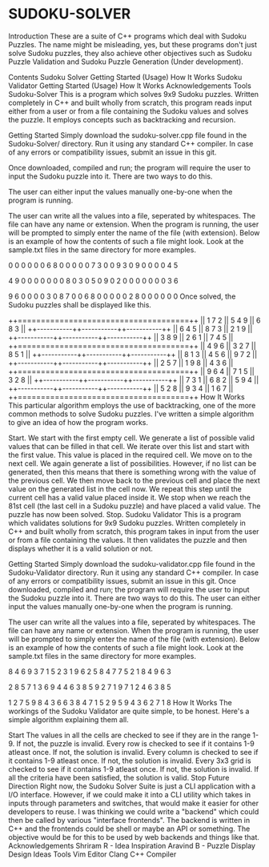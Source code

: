 # SUDOKU-SOLVER
Introduction
These are a suite of C++ programs which deal with Sudoku Puzzles. The name might be misleading, yes, but these programs don't just solve Sudoku puzzles, they also achieve other objectives such as Sudoku Puzzle Validation and Sudoku Puzzle Generation (Under development).

Contents
Sudoku Solver
Getting Started (Usage)
How It Works
Sudoku Validator
Getting Started (Usage)
How It Works
Acknowledgements
Tools
Sudoku-Solver
This is a program which solves 9x9 Sudoku puzzles. Written completely in C++ and built wholly from scratch, this program reads input either from a user or from a file containing the Sudoku values and solves the puzzle. It employs concepts such as backtracking and recursion.

Getting Started
Simply download the sudoku-solver.cpp file found in the Sudoku-Solver/ directory. Run it using any standard C++ compiler. In case of any errors or compatibility issues, submit an issue in this git.

Once downloaded, compiled and run; the program will require the user to input the Sudoku puzzle into it. There are two ways to do this.

The user can either input the values manually one-by-one when the program is running.

The user can write all the values into a file, seperated by whitespaces. The file can have any name or extension. When the program is running, the user will be prompted to simply enter the name of the file (with extension). Below is an example of how the contents of such a file might look. Look at the sample.txt files in the same directory for more examples.

0 0 0  0 0 0  6 8 0
0 0 0  0 7 3  0 0 9
3 0 9  0 0 0  0 4 5

4 9 0  0 0 0  0 0 0
8 0 3  0 5 0  9 0 2
0 0 0  0 0 0  0 3 6

9 6 0  0 0 0  3 0 8
7 0 0  6 8 0  0 0 0
0 2 8  0 0 0  0 0 0
Once solved, the Sudoku puzzles shall be displayed like this.

++=====================================++
|| 1   7   2 || 5   4   9 || 6   8   3 ||
++-----------++-----------++-----------++
|| 6   4   5 || 8   7   3 || 2   1   9 ||
++-----------++-----------++-----------++
|| 3   8   9 || 2   6   1 || 7   4   5 ||
++=====================================++
|| 4   9   6 || 3   2   7 || 8   5   1 ||
++-----------++-----------++-----------++
|| 8   1   3 || 4   5   6 || 9   7   2 ||
++-----------++-----------++-----------++
|| 2   5   7 || 1   9   8 || 4   3   6 ||
++=====================================++
|| 9   6   4 || 7   1   5 || 3   2   8 ||
++-----------++-----------++-----------++
|| 7   3   1 || 6   8   2 || 5   9   4 ||
++-----------++-----------++-----------++
|| 5   2   8 || 9   3   4 || 1   6   7 ||
++=====================================++
How It Works
This particular algorithm employs the use of backtracking, one of the more common methods to solve Sudoku puzzles. I've written a simple algorithm to give an idea of how the program works.

Start.
We start with the first empty cell.
We generate a list of possible valid values that can be filled in that cell.
We iterate over this list and start with the first value. This value is placed in the required cell.
We move on to the next cell. We again generate a list of possibilities. However, if no list can be generated, then this means that there is something wrong with the value of the previous cell. We then move back to the previous cell and place the next value on the generated list in the cell now. We repeat this step until the current cell has a valid value placed inside it.
We stop when we reach the 81st cell (the last cell in a Sudoku puzzle) and have placed a valid value.
The puzzle has now been solved.
Stop.
Sudoku Validator
This is a program which validates solutions for 9x9 Sudoku puzzles. Written completely in C++ and built wholly from scratch, this program takes in input from the user or from a file containing the values. It then validates the puzzle and then displays whether it is a valid solution or not.

Getting Started
Simply download the sudoku-validator.cpp file found in the Sudoku-Validator directory. Run it using any standard C++ compiler. In case of any errors or compatibility issues, submit an issue in this git.
Once downloaded, compiled and run; the program will require the user to input the Sudoku puzzle into it. There are two ways to do this.
The user can either input the values manually one-by-one when the program is running.

The user can write all the values into a file, seperated by whitespaces. The file can have any name or extension. When the program is running, the user will be prompted to simply enter the name of the file (with extension). Below is an example of how the contents of such a file might look. Look at the sample.txt files in the same directory for more examples.

8 4 6  9 3 7  1 5 2
3 1 9  6 2 5  8 4 7
7 5 2  1 8 4  9 6 3

2 8 5  7 1 3  6 9 4
4 6 3  8 5 9  2 7 1
9 7 1  2 4 6  3 8 5

1 2 7  5 9 8  4 3 6
6 3 8  4 7 1  5 2 9
5 9 4  3 6 2  7 1 8
How It Works
The workings of the Sudoku Validator are quite simple, to be honest. Here's a simple algorithm explaining them all.

Start
The values in all the cells are checked to see if they are in the range 1-9. If not, the puzzle is invalid.
Every row is checked to see if it contains 1-9 atleast once. If not, the solution is invalid.
Every column is checked to see if it contains 1-9 atleast once. If not, the solution is invalid.
Every 3x3 grid is checked to see if it contains 1-9 atleast once. If not, the solution is invalid.
If all the criteria have been satisfied, the solution is valid.
Stop
Future Direction
Right now, the Sudoku Solver Suite is just a CLI application with a I/O interface. However, if we could make it into a CLI utility which takes in inputs through parameters and switches, that would make it easier for other developers to reuse.
I was thinking we could write a "backend" which could then be called by various "interface frontends". The backend is written in C++ and the frontends could be shell or maybe an API or something.
The objective would be for this to be used by web backends and things like that.
Acknowledgements
Shriram R - Idea Inspiration
Aravind B - Puzzle Display Design Ideas
Tools
Vim Editor
Clang C++ Compiler
